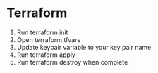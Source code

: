 # Terraform

1. Run terraform init
2. Open terraform.tfvars
3. Update keypair variable to your key pair name
4. Run terraform apply
5. Run terraform destroy when complete
